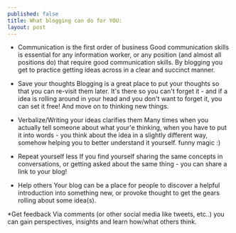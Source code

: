```yaml
---
published: false
title: What blogging can do for YOU:
layout: post
---
```

* Communication is the first order of business
Good communication skills is essential for any information worker, or any position (and almost all positions do) that require good communication skills. By blogging you get to practice getting ideas across in a clear and succinct manner.

* Save your thoughts 
Blogging is a great place to put your thoughts so that you can re-visit them later. It's there so you can't forget it - and if a idea is rolling around in your head and you don't want to forget it, you can set it free! And move on to thinking new things.

* Verbalize/Writing your ideas clarifies them
Many times when you actually tell someone about what your'e thinking, when you have to put it into words - you think about the idea in a slightly different way, somehow helping you to better understand it yourself. funny magic :)

* Repeat yourself less
If you find yourself sharing the same concepts in conversations, or getting asked about the same thing - you can share a link to your blog! 

* Help others
Your blog can be a place for people to discover a helpful introduction into something new, or provoke thought to get the gears rolling about some idea(s).

*Get feedback
Via comments (or other social media like tweets, etc..) you can gain perspectives, insights and learn how/what others think.